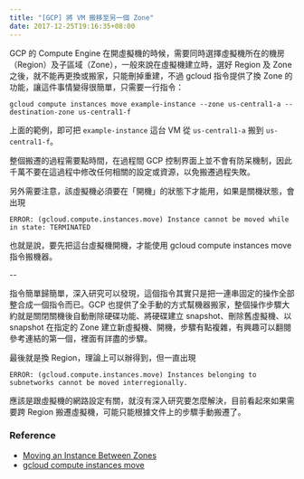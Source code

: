 ```yaml
---
title: "[GCP] 將 VM 搬移至另一個 Zone"
date: 2017-12-25T19:16:35+08:00
---
```


GCP 的 Compute Engine 在開虛擬機的時候，需要同時選擇虛擬機所在的機房（Region）及子區域（Zone），一般來說在虛擬機建立時，選好 Region 及 Zone 之後，就不能再更換或搬家，只能刪掉重建，不過 gcloud 指令提供了換 Zone 的功能，讓這件事情變得很簡單，只需要一行指令：

	gcloud compute instances move example-instance --zone us-central1-a --destination-zone us-central1-f

上面的範例，即可把 `example-instance` 這台 VM 從 `us-central1-a` 搬到 `us-central1-f`。

整個搬遷的過程需要點時間，在過程間 GCP 控制界面上並不會有防呆機制，因此千萬不要在這過程中修改任何相關的設定或資源，以免搬遷過程失敗。

另外需要注意，該虛擬機必須要在「開機」的狀態下才能用，如果是關機狀態，會出現

	ERROR: (gcloud.compute.instances.move) Instance cannot be moved while in state: TERMINATED

也就是說，要先把這台虛擬機開機，才能使用 gcloud compute instances move 指令搬機器。

--

指令簡單歸簡單，深入研究可以發現，這個指令其實只是把一連串固定的操作全部整合成一個指令而已。GCP 也提供了全手動的方式幫機器搬家，整個操作步驟大約就是關閉關機後自動刪除硬碟功能、將硬碟建立 snapshot、刪除舊虛擬機、以 snapshot 在指定的 Zone 建立新虛擬機、開機，步驟有點複雜，有興趣可以翻閱參考連結的第一個，裡面有詳盡的步驟。

最後就是換 Region，理論上可以辦得到，但一直出現

	ERROR: (gcloud.compute.instances.move) Instances belonging to subnetworks cannot be moved interregionally.

應該是跟虛擬機的網路設定有關，就沒有深入研究要怎麼解決，目前看起來如果需要跨 Region 搬遷虛擬機，可能只能根據文件上的步驟手動搬遷了。


### Reference

* [Moving an Instance Between Zones](https://cloud.google.com/compute/docs/instances/moving-instance-across-zones)
* [gcloud compute instances move](https://cloud.google.com/sdk/gcloud/reference/compute/instances/move)
